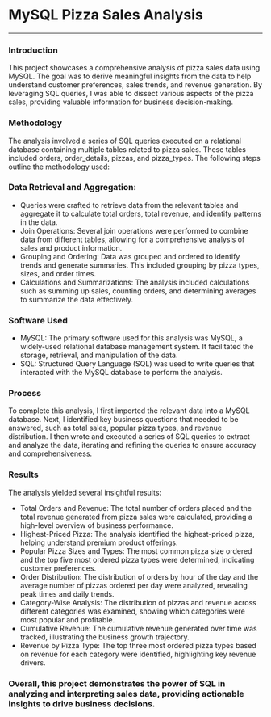 # MySQL Pizza Sales Analysis
***
### Introduction
This project showcases a comprehensive analysis of pizza sales data using MySQL. The goal was to derive meaningful insights from the data to help understand customer preferences, sales trends, and revenue generation. By leveraging SQL queries, I was able to dissect various aspects of the pizza sales, providing valuable information for business decision-making.

### Methodology
The analysis involved a series of SQL queries executed on a relational database containing multiple tables related to pizza sales. These tables included orders, order_details, pizzas, and pizza_types. The following steps outline the methodology used:

### Data Retrieval and Aggregation: 
  * Queries were crafted to retrieve data from the relevant tables and aggregate it to calculate total orders, total revenue, and identify patterns in the data.
  * Join Operations: Several join operations were performed to combine data from different tables, allowing for a comprehensive analysis of sales and product information.
  * Grouping and Ordering: Data was grouped and ordered to identify trends and generate summaries. This included grouping by pizza types, sizes, and order times.
  * Calculations and Summarizations: The analysis included calculations such as summing up sales, counting orders, and determining averages to summarize the data effectively.

### Software Used
  * MySQL: The primary software used for this analysis was MySQL, a widely-used relational database management system. It facilitated the storage, retrieval, and manipulation of the data.
  * SQL: Structured Query Language (SQL) was used to write queries that interacted with the MySQL database to perform the analysis.

### Process
To complete this analysis, I first imported the relevant data into a MySQL database. Next, I identified key business questions that needed to be answered, such as total sales, popular pizza types, and revenue distribution. I then wrote and executed a series of SQL queries to extract and analyze the data, iterating and refining the queries to ensure accuracy and comprehensiveness.

### Results
The analysis yielded several insightful results:
 * Total Orders and Revenue: The total number of orders placed and the total revenue generated from pizza sales were calculated, providing a high-level overview of business performance.
 * Highest-Priced Pizza: The analysis identified the highest-priced pizza, helping understand premium product offerings.
 * Popular Pizza Sizes and Types: The most common pizza size ordered and the top five most ordered pizza types were determined, indicating customer preferences.
 * Order Distribution: The distribution of orders by hour of the day and the average number of pizzas ordered per day were analyzed, revealing peak times and daily trends.
 * Category-Wise Analysis: The distribution of pizzas and revenue across different categories was examined, showing which categories were most popular and profitable.
 * Cumulative Revenue: The cumulative revenue generated over time was tracked, illustrating the business growth trajectory.
 * Revenue by Pizza Type: The top three most ordered pizza types based on revenue for each category were identified, highlighting key revenue drivers.

### Overall, this project demonstrates the power of SQL in analyzing and interpreting sales data, providing actionable insights to drive business decisions.
